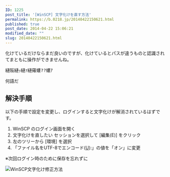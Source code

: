 ```yaml
---
ID: 1225
post_title: '[WinSCP] 文字化けを直す方法'
permalink: https://b.0218.jp/20140422150621.html
published: true
post_date: 2014-04-22 15:06:21
modified_date: ""
slug: 20140422150621.html
---
```

化けているだけならまだ良いのですが、化けているとパスが違うものと認識されてまともに操作ができませんね。

<pre>縺阪縺ｯ縺ｧ縺薙螻??螻ｱ</pre>
何語だ
<!--more-->
<h2>解決手順</h2>
以下の手順で設定を変更し、ログインすると文字化けが解消されているはずです。
<ol>
<li>WinSCP のログイン画面を開く</li>
<li>文字化けを直したい セッションを選択して [編集(E)] をクリック</li>
<li>左のツリーから [環境] を選択</li>
<li>「ファイル名をUTF-8でエンコード(<u>U</u>):」の値を「オン」に変更</li>
</ol>
<p class="text-danger">※次回ログイン時のために保存を忘れずに</p>
<img alt="WinSCP文字化け修正方法" src="[cfview name='img_1']" />